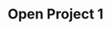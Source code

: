 ---
title: 'Open Project 1'
tag: 'open-project-1'
sub_title: 'Really Catchy'
description: 'Lorem ipsum dolor sit amet, consectetur adipisicing elit. Tempore, magni accusamus iste officiis repellat accusantium natus voluptate, doloremque molestiae minima. Quos ex molestiae quae'
url: 'test_link'
image: 'main.png'
---
